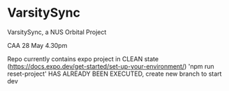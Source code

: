 # VarsitySync
VarsitySync, a NUS Orbital Project

CAA 28 May 4.30pm

Repo currently contains expo project in CLEAN state (https://docs.expo.dev/get-started/set-up-your-environment/)
'npm run reset-project' HAS ALREADY BEEN EXECUTED, create new branch to start dev
